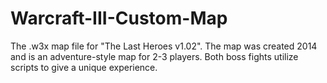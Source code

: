 # Warcraft-III-Custom-Map
The .w3x map file for "The Last Heroes v1.02". The map was created 2014 and is an adventure-style map for 2-3 players. Both boss fights utilize scripts to give a unique experience.
